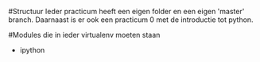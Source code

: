 #Structuur
Ieder practicum heeft een eigen folder en een eigen 'master' branch. Daarnaast is er ook een practicum 0 met de introductie tot python. 

#Modules die in ieder virtualenv moeten staan
- ipython